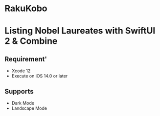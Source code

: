 # RakuKobo
# Listing Nobel Laureates with SwiftUI 2 & Combine

## Requirement'
- Xcode 12
- Execute on iOS 14.0 or later 

## Supports
- Dark Mode
- Landscape Mode
